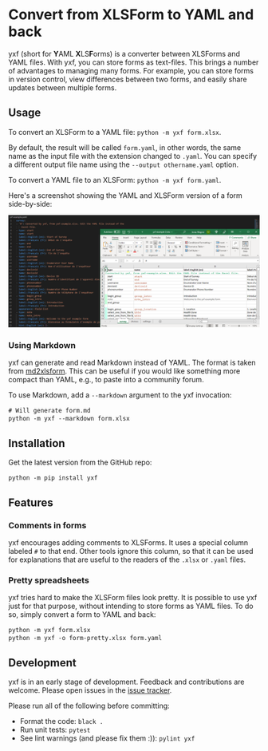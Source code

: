 # Convert from XLSForm to YAML and back

yxf (short for **Y**AML **X**LS**F**orms) is a converter between XLSForms and
YAML files. With yxf, you can store forms as text-files. This brings a number of
advantages to managing many forms. For example, you can store forms in version
control, view differences between two forms, and easily share updates between
multiple forms.

## Usage

To convert an XLSForm to a YAML file: `python -m yxf form.xlsx`.

By default, the result will be called `form.yaml`, in other words, the same name
as the input file with the extension changed to `.yaml`. You can specify a
different output file name using the `--output othername.yaml` option.

To convert a YAML file to an XLSForm: `python -m yxf form.yaml`.

Here's a screenshot showing the YAML and XLSForm version of a form side-by-side:

![YAML and XLSForm version of a form](https://github.com/Sjlver/yxf/blob/main/docs/yxf-yaml-and-xlsx-side-by-side.png)

### Using Markdown

yxf can generate and read Markdown instead of YAML. The format is taken from
[md2xlsform](https://github.com/joshuaberetta/md2xlsform). This can be useful if
you would like something more compact than YAML, e.g., to paste into a community
forum.

To use Markdown, add a `--markdown` argument to the yxf invocation:

```shell
# Will generate form.md
python -m yxf --markdown form.xlsx
```

## Installation

Get the latest version from the GitHub repo:

```
python -m pip install yxf
```

## Features

### Comments in forms

yxf encourages adding comments to XLSForms. It uses a special column labeled `#`
to that end. Other tools ignore this column, so that it can be used for
explanations that are useful to the readers of the `.xlsx` or `.yaml` files.

### Pretty spreadsheets

yxf tries hard to make the XLSForm files look pretty. It is possible to use yxf
just for that purpose, without intending to store forms as YAML files. To do so,
simply convert a form to YAML and back:

```
python -m yxf form.xlsx
python -m yxf -o form-pretty.xlsx form.yaml
```

## Development

yxf is in an early stage of development. Feedback and contributions are welcome.
Please open issues in the [issue tracker](https://github.com/Sjlver/yxf/issues).

Please run all of the following before committing:

- Format the code: `black .`
- Run unit tests: `pytest`
- See lint warnings (and please fix them :)): `pylint yxf`
